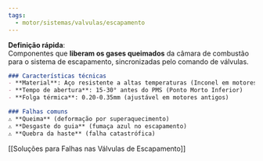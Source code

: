 ```yaml
---
tags:
  - motor/sistemas/valvulas/escapamento
---
```

**Definição rápida**:  
Componentes que **liberam os gases queimados** da câmara de combustão para o sistema de escapamento, sincronizadas pelo comando de válvulas.  

```markdown
### Características técnicas  
- **Material**: Aço resistente a altas temperaturas (Inconel em motores turbo)  
- **Tempo de abertura**: 15-30° antes do PMS (Ponto Morto Inferior)  
- **Folga térmica**: 0.20-0.35mm (ajustável em motores antigos)  

### Falhas comuns  
⚠️ **Queima** (deformação por superaquecimento)  
⚠️ **Desgaste do guia** (fumaça azul no escapamento)  
⚠️ **Quebra da haste** (falha catastrófica)
```

[[Soluções para Falhas nas Válvulas de Escapamento]]

